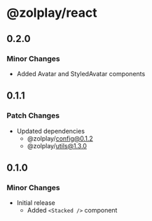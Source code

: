 # @zolplay/react

## 0.2.0

### Minor Changes

- Added Avatar and StyledAvatar components

## 0.1.1

### Patch Changes

- Updated dependencies
  - @zolplay/config@0.1.2
  - @zolplay/utils@1.3.0

## 0.1.0

### Minor Changes

- Initial release
  - Added `<Stacked />` component
